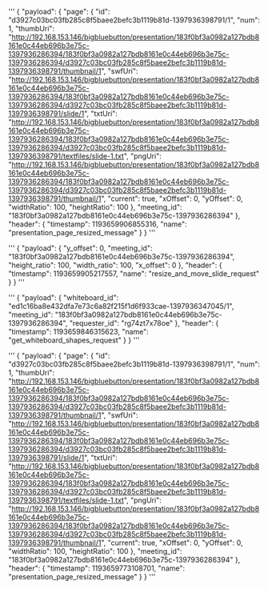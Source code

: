 '''
{
    "payload": {
        "page": {
            "id": "d3927c03bc03fb285c8f5baee2befc3b1119b81d-1397936398791/1",
            "num": 1,
            "thumbUri": "http://192.168.153.146/bigbluebutton/presentation/183f0bf3a0982a127bdb8161e0c44eb696b3e75c-1397936286394/183f0bf3a0982a127bdb8161e0c44eb696b3e75c-1397936286394/d3927c03bc03fb285c8f5baee2befc3b1119b81d-1397936398791/thumbnail/1",
            "swfUri": "http://192.168.153.146/bigbluebutton/presentation/183f0bf3a0982a127bdb8161e0c44eb696b3e75c-1397936286394/183f0bf3a0982a127bdb8161e0c44eb696b3e75c-1397936286394/d3927c03bc03fb285c8f5baee2befc3b1119b81d-1397936398791/slide/1",
            "txtUri": "http://192.168.153.146/bigbluebutton/presentation/183f0bf3a0982a127bdb8161e0c44eb696b3e75c-1397936286394/183f0bf3a0982a127bdb8161e0c44eb696b3e75c-1397936286394/d3927c03bc03fb285c8f5baee2befc3b1119b81d-1397936398791/textfiles/slide-1.txt",
            "pngUri": "http://192.168.153.146/bigbluebutton/presentation/183f0bf3a0982a127bdb8161e0c44eb696b3e75c-1397936286394/183f0bf3a0982a127bdb8161e0c44eb696b3e75c-1397936286394/d3927c03bc03fb285c8f5baee2befc3b1119b81d-1397936398791/thumbnail/1",
            "current": true,
            "xOffset": 0,
            "yOffset": 0,
            "widthRatio": 100,
            "heightRatio": 100
        },
        "meeting_id": "183f0bf3a0982a127bdb8161e0c44eb696b3e75c-1397936286394"
    },
    "header": {
        "timestamp": 1193659906855316,
        "name": "presentation_page_resized_message"
    }
}
'''

'''
{
    "payload": {
        "y_offset": 0,
        "meeting_id": "183f0bf3a0982a127bdb8161e0c44eb696b3e75c-1397936286394",
        "height_ratio": 100,
        "width_ratio": 100,
        "x_offset": 0
    },
    "header": {
        "timestamp": 1193659905217557,
        "name": "resize_and_move_slide_request"
    }
}
'''

'''
{
    "payload": {
        "whiteboard_id": "ed1c16ba8e432dfa7e73c6a82f215f1d6f933cae-1397936347045/1",
        "meeting_id": "183f0bf3a0982a127bdb8161e0c44eb696b3e75c-1397936286394",
        "requester_id": "rg74zt7x78oe"
    },
    "header": {
        "timestamp": 1193659846315623,
        "name": "get_whiteboard_shapes_request"
    }
}
'''

'''
{
    "payload": {
        "page": {
            "id": "d3927c03bc03fb285c8f5baee2befc3b1119b81d-1397936398791/1",
            "num": 1,
            "thumbUri": "http://192.168.153.146/bigbluebutton/presentation/183f0bf3a0982a127bdb8161e0c44eb696b3e75c-1397936286394/183f0bf3a0982a127bdb8161e0c44eb696b3e75c-1397936286394/d3927c03bc03fb285c8f5baee2befc3b1119b81d-1397936398791/thumbnail/1",
            "swfUri": "http://192.168.153.146/bigbluebutton/presentation/183f0bf3a0982a127bdb8161e0c44eb696b3e75c-1397936286394/183f0bf3a0982a127bdb8161e0c44eb696b3e75c-1397936286394/d3927c03bc03fb285c8f5baee2befc3b1119b81d-1397936398791/slide/1",
            "txtUri": "http://192.168.153.146/bigbluebutton/presentation/183f0bf3a0982a127bdb8161e0c44eb696b3e75c-1397936286394/183f0bf3a0982a127bdb8161e0c44eb696b3e75c-1397936286394/d3927c03bc03fb285c8f5baee2befc3b1119b81d-1397936398791/textfiles/slide-1.txt",
            "pngUri": "http://192.168.153.146/bigbluebutton/presentation/183f0bf3a0982a127bdb8161e0c44eb696b3e75c-1397936286394/183f0bf3a0982a127bdb8161e0c44eb696b3e75c-1397936286394/d3927c03bc03fb285c8f5baee2befc3b1119b81d-1397936398791/thumbnail/1",
            "current": true,
            "xOffset": 0,
            "yOffset": 0,
            "widthRatio": 100,
            "heightRatio": 100
        },
        "meeting_id": "183f0bf3a0982a127bdb8161e0c44eb696b3e75c-1397936286394"
    },
    "header": {
        "timestamp": 1193659773108701,
        "name": "presentation_page_resized_message"
    }
}
'''


